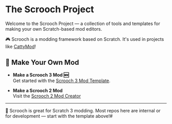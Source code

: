 # The Scrooch Project

Welcome to the Scrooch Project — a collection of tools and templates for making your own Scratch-based mod editors.

🎮 Scrooch is a modding framework based on Scratch. It's used in projects like [CattyMod](https://cattymod.github.io)!

## 🔧 Make Your Own Mod

- **Make a Scrooch 3 Mod 🆕**  
  Get started with the [Scrooch 3 Mod Template](https://github.com/scrooch-project/Scrooch3-template).  

- **Make a Scrooch 2 Mod**  
  Visit the [Scrooch 2 Mod Creator](https://sites.google.com/view/scrooch-2/create/scratch-2/code)

---

🧩 Scrooch is great for Scratch 3 modding. Most repos here are internal or for development — start with the template above!#
